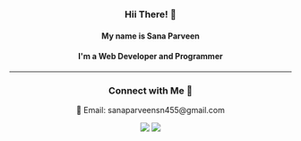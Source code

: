 <div> <h3 align="center"> Hii There! 👋</h3>
  <h4 align="center">My name is Sana Parveen</h4>
  <h4 align="center">I'm a Web Developer and Programmer</h4>
</div>
<hr>
<div align="center"><h3>Connect with Me 🙂</h3>
</div>
<div align="center">
  <p> 📧 Email: sanaparveensn455@gmail.com</p>
<a href="https://www.linkedin.com/in/sana-parveen"><img src="https://img.shields.io/badge/LinkedIn-0077B5?style=for-the-badge&logo=linkedin&logoColor=white"></a>
<a href="https://www.Instagram.com/_s_a_n_aaa"><img src="https://img.shields.io/badge/Instagram-E4405F?style=for-the-badge&logo=instagram&logoColor=white"></a></div>


<!--
**Sana-sg/Sana-sg** is a ✨ _special_ ✨ repository because its `README.md` (this file) appears on your GitHub profile.

Here are some ideas to get you started:

- 🔭 I’m currently working on ...
- 🌱 I’m currently learning ...
- 👯 I’m looking to collaborate on ...
- 🤔 I’m looking for help with ...
- 💬 Ask me about ...
- 📫 How to reach me: ...
- 😄 Pronouns: ...
- ⚡ Fun fact: ...
-->
